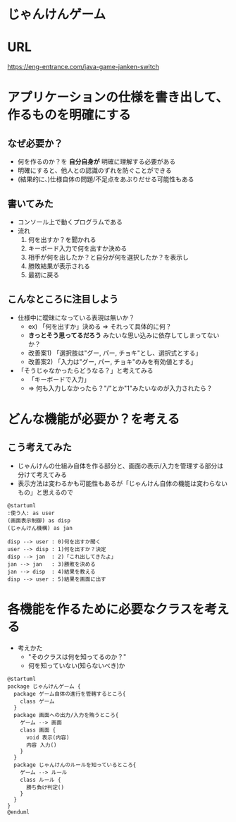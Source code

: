 # じゃんけんゲーム

# URL

https://eng-entrance.com/java-game-janken-switch

# アプリケーションの仕様を書き出して、作るものを明確にする

## なぜ必要か？

* 何を作るのか？を **自分自身が** 明確に理解する必要がある
* 明確にすると、他人との認識のずれを防ぐことができる
* (結果的に、)仕様自体の問題/不足点をあぶりだせる可能性もある

## 書いてみた

* コンソール上で動くプログラムである
* 流れ
  1. 何を出すか？を聞かれる
  1. キーボード入力で何を出すか決める
  1. 相手が何を出したか？と自分が何を選択したか？を表示し
  1. 勝敗結果が表示される
  1. 最初に戻る
  
## こんなところに注目しよう

* 仕様中に曖昧になっている表現は無いか？
  * ex) 「何を出すか」決める ⇒ それって具体的に何？
  * **きっとそう思ってるだろう** みたいな思い込みに依存してしまってないか？
  * 改善案1) 「選択肢は"グー, パー, チョキ"とし、選択式とする」
  * 改善案2) 「入力は"グー, パー, チョキ"のみを有効値とする」
* 「そうじゃなかったらどうなる？」と考えてみる
  * 「キーボードで入力」
  * ⇒ 何も入力しなかったら？"/"とか"1"みたいなのが入力されたら？
    
# どんな機能が必要か？を考える

## こう考えてみた

* じゃんけんの仕組み自体を作る部分と、画面の表示/入力を管理する部分は分けて考えてみる
* 表示方法は変わるかも可能性もあるが「じゃんけん自体の機能は変わらないもの」と思えるので

```plantuml
@startuml
:使う人: as user
(画面表示制御) as disp
(じゃんけん機構) as jan

disp --> user : 0)何を出すか聞く
user --> disp : 1)何を出すか？決定
disp --> jan  : 2)「これ出してきたよ」
jan --> jan   : 3)勝敗を決める
jan --> disp  : 4)結果を教える
disp --> user : 5)結果を画面に出す
```


# 各機能を作るために必要なクラスを考える

* 考えかた
  * "そのクラスは何を知ってるのか？"
  * 何を知っていない(知らないべき)か

```plantuml
@startuml
package じゃんけんゲーム {
  package ゲーム自体の進行を管轄するところ{
    class ゲーム
  }
  package 画面への出力/入力を賄うところ{
    ゲーム --> 画面
    class 画面 {
      void 表示(内容)
      内容 入力()
    }
  }
  package じゃんけんのルールを知っているところ{
    ゲーム --> ルール
    class ルール {
      勝ち負け判定()
    }
  }
}
@enduml
```
